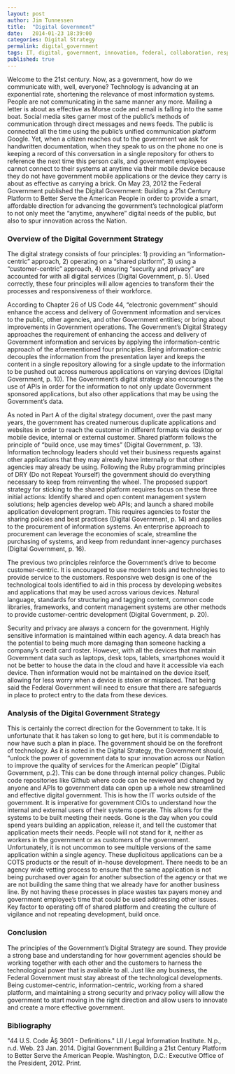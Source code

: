 ```yaml
---
layout: post
author: Jim Tunnessen
title:  "Digital Government"
date:   2014-01-23 18:39:00
categories: Digital Strategy
permalink: digital_government
tags: IT, digital, government, innovation, federal, collaboration, responsive web design, enterprise architecture, cloud computing, digital government strategy, digital services, mobile development, agile development
published: true
---
```


Welcome to the 21st century. Now, as a government, how do we communicate with, well, everyone? Technology is advancing at an exponential rate, shortening the relevance of most information systems. People are not communicating in the same manner any more. Mailing a letter is about as effective as Morse code and email is falling into the same boat. Social media sites garner most of the public’s methods of communication through direct messages and news feeds. The public is connected all the time using the public’s unified communication platform Google. Yet, when a citizen reaches out to the government we ask for handwritten documentation, when they speak to us on the phone no one is keeping a record of this conversation in a single repository for others to reference the next time this person calls, and government employees cannot connect to their systems at anytime via their mobile device because they do not have government mobile applications or the device they carry is about as effective as carrying a brick. On May 23, 2012 the Federal Government published the Digital Government: Building a 21st Century Platform to Better Serve the American People in order to provide a smart, affordable direction for advancing the government’s technological platform to not only meet the “anytime, anywhere” digital needs of the public, but also to spur innovation across the Nation. 

### Overview of the Digital Government Strategy ###

The digital strategy consists of four principles: 1) providing an “information-centric” approach, 2) operating on a “shared platform”, 3) using a “customer-centric” approach, 4) ensuring “security and privacy” are accounted for with all digital services (Digital Government, p. 5). Used correctly, these four principles will allow agencies to transform their the processes and responsiveness of their workforce. 

According to Chapter 26 of US Code 44, “electronic government” should enhance the access and delivery of Government information and services to the public, other agencies, and other Government entities; or bring about improvements in Government operations. The Government’s Digital Strategy approaches the requirement of enhancing the access and delivery of Government information and services by applying the information-centric approach of the aforementioned four principles.  Being information-centric decouples the information from the presentation layer and keeps the content in a single repository allowing for a single update to the information to be pushed out across numerous applications on varying devices (Digital Government, p. 10). The Government’s digital strategy also encourages the use of APIs in order for the information to not only update Government sponsored applications, but also other applications that may be using the Government’s data.  

As noted in Part A of the digital strategy document, over the past many years, the government has created numerous duplicate applications and websites in order to reach the customer in different formats via desktop or mobile device, internal or external customer. Shared platform follows the principle of “build once, use may times” (Digital Government, p. 13). Information technology leaders should vet their business requests against other applications that they may already have internally or that other agencies may already be using. Following the Ruby programming principles of DRY (Do not Repeat Yourself) the government should do everything necessary to keep from reinventing the wheel. The proposed support strategy for sticking to the shared platform requires focus on these three initial actions: Identify shared and open content management system solutions; help agencies develop web APIs; and launch a shared mobile application development program. This requires agencies to foster the sharing policies and best practices (Digital Government, p. 14) and applies to the procurement of information systems. An enterprise approach to procurement can leverage the economies of scale, streamline the purchasing of systems, and keep from redundant inner-agency purchases (Digital Government, p. 16).	

The previous two principles reinforce the Government’s drive to become customer-centric. It is encouraged to use modern tools and technologies to provide service to the customers. Responsive web design is one of the technological tools identified to aid in this process by developing websites and applications that may be used across various devices. Natural language, standards for structuring and tagging content, common code libraries, frameworks, and content management systems are other methods to provide customer-centric development (Digital Government, p. 20).

Security and privacy are always a concern for the government. Highly sensitive information is maintained within each agency. A data breach has the potential to being much more damaging than someone hacking a company’s credit card roster. However, with all the devices that maintain Government data such as laptops, desk tops, tablets, smartphones would it not be better to house the data in the cloud and have it accessible via each device. Then information would not be maintained on the device itself, allowing for less worry when a device is stolen or misplaced. That being said the Federal Government will need to ensure that there are safeguards in place to protect entry to the data from these devices.

### Analysis of the Digital Government Strategy ###

This is certainly the correct direction for the Government to take. It is unfortunate that it has taken so long to get here, but it is commendable to now have such a plan in place. The government should be on the forefront of technology. As it is noted in the Digital Strategy, the Government should, “unlock the power of government data to spur innovation across our Nation to improve the quality of services for the American people” (Digital Government, p.2). This can be done through internal policy changes. Public code repositories like Github where code can be reviewed and changed by anyone and APIs to government data can open up a whole new streamlined and effective digital government. This is how the IT works outside of the government. It is imperative for government CIOs to understand how the internal and external users of their systems operate. This allows for the systems to be built meeting their needs. Gone is the day when you could spend years building an application, release it, and tell the customer that application meets their needs. People will not stand for it, neither as workers in the government or as customers of the government. 
Unfortunately, it is not uncommon to see multiple versions of the same application within a single agency. These duplicitous applications can be a COTS products or the result of in-house development. There needs to be an agency wide vetting process to ensure that the same application is not being purchased over again for another subsection of the agency or that we are not building the same thing that we already have for another business line. By not having these processes in place wastes tax payers money and government employee’s time that could be used addressing other issues. Key factor to operating off of shared platform and creating the culture of vigilance and not repeating development, build once.

### Conclusion ###

The principles of the Government’s Digital Strategy are sound. They provide a strong base and understanding for how government agencies should be working together with each other and the customers to harness the technological power that is available to all. Just like any business, the Federal Government must stay abreast of the technological developments. Being customer-centric, information-centric, working from a shared platform, and maintaining a strong security and privacy policy will allow the government to start moving in the right direction and allow users to innovate and create a more effective government.

### Bibliography ####

"44 U.S. Code Â§ 3601 - Definitions." LII / Legal Information Institute. N.p., n.d. Web. 23 Jan. 2014.
Digital Government Building a 21st Century Platform to Better Serve the American People. Washington, D.C.: Executive Office of the President, 2012. Print.
